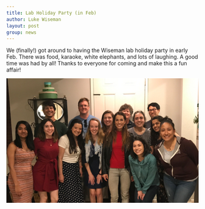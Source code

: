 ```yaml
---
title: Lab Holiday Party (in Feb)
author: Luke Wiseman
layout: post
group: news
---
```


We (finally!) got around to having the Wiseman lab holiday party in early Feb. There was food, karaoke, white elephants, and lots of laughing. A good time was had by all! Thanks to everyone for coming and make this a fun affair!

  <img src="/static/img/news/HolidayParty2020.jpg" alt="LetsParty!" class="img-responsive">
